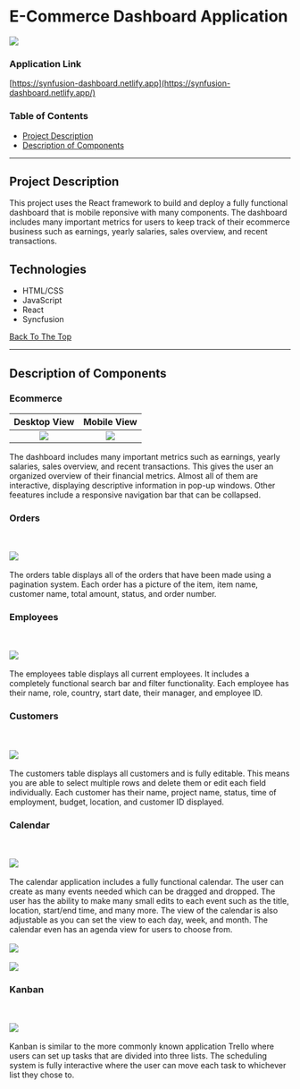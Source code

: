  # E-Commerce Dashboard Application
 
 ![](Project%20Images/picture1.JPG)

### Application Link

[https://synfusion-dashboard.netlify.app](https://synfusion-dashboard.netlify.app/)

### Table of Contents

- [Project Description](#project-description)
- [Description of Components](#description-of-components)

---

## Project Description

This project uses the React framework to build and deploy a fully functional dashboard that is mobile reponsive with many components. The dashboard includes many important metrics for users to keep track of their ecommerce business such as earnings, yearly salaries, sales overview, and recent transactions. 

## Technologies

- HTML/CSS
- JavaScript
- React
- Syncfusion 

[Back To The Top](#e-commerce-application)

---

## Description of Components

### Ecommerce


Desktop View            |  Mobile View
:-------------------------:|:-------------------------:
![](Project%20Images/picture1.JPG) |  ![](Project%20Images/picture9.PNG)


The dashboard includes many important metrics such as earnings, yearly salaries, sales overview, and recent transactions. This gives the user an organized overview of their financial metrics. Almost all of them are interactive, displaying descriptive information in pop-up windows. Other feeatures include a responsive navigation bar that can be collapsed.  

### Orders

<br/><br/>
![](Project%20Images/picture2.JPG)
<br/><br/>
The orders table displays all of the orders that have been made using a pagination system. Each order has a picture of the item, item name, customer name, total amount, status, and order number.

### Employees

<br/><br/>
![](Project%20Images/picture3.JPG)
<br/><br/>
The employees table displays all current employees. It includes a completely functional search bar and filter functionality. Each employee has their name, role, country, start date, their manager, and employee ID. 

### Customers

<br/><br/>
![](Project%20Images/picture4.JPG)
<br/><br/>
The customers table displays all customers and is fully editable. This means you are able to select multiple rows and delete them or edit each field individually. Each customer has their name, project name, status, time of employment, budget, location, and customer ID displayed.

### Calendar

<br/><br/>
![](Project%20Images/picture5.JPG)
<br/><br/>
The calendar application includes a fully functional calendar. The user can create as many events needed which can be dragged and dropped. The user has the ability to make many small edits to each event such as the title, location, start/end time, and many more. The view of the calendar is also adjustable as you can set the view to each day, week, and month. The calendar even has an agenda view for users to choose from.
<br/><br/>
![](Project%20Images/picture6.JPG)
<br/><br/>
![](Project%20Images/picture7.PNG)

### Kanban

<br/><br/>
![](Project%20Images/picture8.JPG)
<br/><br/>
Kanban is similar to the more commonly known application Trello where users can set up tasks that are divided into three lists. The scheduling system is fully interactive where the user can move each task to whichever list they chose to.

